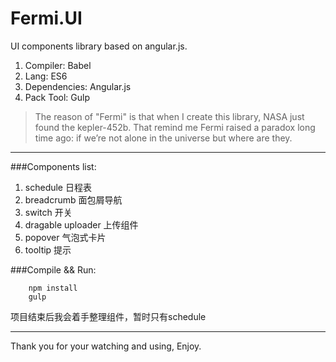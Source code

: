 # Fermi.UI

UI components library based on angular.js.

1. Compiler: Babel
2. Lang: ES6
3. Dependencies: Angular.js
4. Pack Tool: Gulp

> The reason of "Fermi" is that when I create this library, NASA just found the kepler-452b. That remind me Fermi raised a paradox long time ago: if we’re not alone in the universe but where are they.

-------------------
###Components list:
1. schedule 日程表
2. breadcrumb 面包屑导航
3. switch 开关
4. dragable uploader 上传组件 <pending>
5. popover 气泡式卡片 <coding>
6. tooltip 提示

###Compile && Run:
```
    npm install
    gulp
```

项目结束后我会着手整理组件，暂时只有schedule

---------
Thank you for your watching and using, Enjoy.
